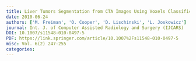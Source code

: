 ```yaml
---
title: Liver Tumors Segmentation from CTA Images Using Voxels Classification and Affinity Constraint Propagation
date: 2010-06-24
authors: ['M. Freiman', 'O. Cooper', 'D. Lischinski', 'L. Joskowicz']
journal: Int. J. of Computer Assisted Radiology and Surgery (IJCARS)
DOI: 10.1007/s11548-010-0497-5
PDF: https://link.springer.com/article/10.1007%2Fs11548-010-0497-5
misc: Vol. 6(2) 247-255
categories: 
---
```

